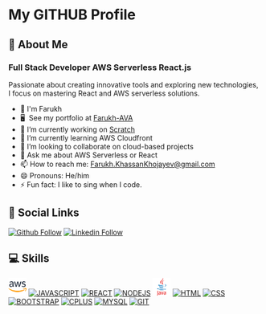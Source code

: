 # My GITHUB Profile

## 👤 About Me

### Full Stack Developer AWS Serverless React.js
Passionate about creating innovative tools and exploring new technologies, I focus on mastering React and AWS serverless solutions.

- 👋 I'm Farukh
- 🖥️  See my portfolio at [Farukh-AVA](https://farukh-ava.github.io/portfolio/)
- 🔭 I’m currently working on [Scratch](https://github.com/Farukh-AVA/demo-notes-app)
- 🌱 I’m currently learning AWS Cloudfront
- 👯 I’m looking to collaborate on cloud-based projects  
- 💬 Ask me about AWS Serverless or React 
- 📫 How to reach me: [Farukh.KhassanKhojayev@gmail.com](mailto:Farukh.KhassanKhojayev@gmail.com)
- 😄 Pronouns: He/him
- ⚡ Fun fact: I like to sing when I code. 

## 🔗 Social Links

[![Github Follow](https://img.shields.io/badge/Github-100000?style=flat-square&logo=github&logoColor=white)](https://github.com/Farukh-AVA)
[![Linkedin Follow](https://img.shields.io/badge/Linkedin-0077B5?style=flat-square&logo=linkedin&logoColor=white)](https://www.linkedin.com/in/farukh-khassan-khojayev/)

## 💻 Skills

<p align="left">
<a href="https://aws.amazon.com/" target="_blank" rel="noreferrer"><img src="https://raw.githubusercontent.com/devicons/devicon/55609aa5bd817ff167afce0d965585c92040787a/icons/amazonwebservices/amazonwebservices-original-wordmark.svg" width="36" height="36" alt="AWS" /></a>  
<a href="https://www.javascript.com/" target="_blank" rel="noreferrer"><img src="https://cdn.jsdelivr.net/gh/devicons/devicon/icons/javascript/javascript-original.svg" width="36" height="36" alt="JAVASCRIPT" /></a>  
<a href="https://reactjs.org/" target="_blank" rel="noreferrer"><img src="https://cdn.jsdelivr.net/gh/devicons/devicon/icons/react/react-original.svg" width="36" height="36" alt="REACT" /></a> 
<a href="https://nodejs.org/en/" target="_blank" rel="noreferrer"><img src="https://cdn.jsdelivr.net/gh/devicons/devicon/icons/nodejs/nodejs-original.svg" width="36" height="36" alt="NODEJS" /></a>   
<a href="https://www.java.com/en/" target="_blank" rel="noreferrer"><img src="https://raw.githubusercontent.com/devicons/devicon/55609aa5bd817ff167afce0d965585c92040787a/icons/java/java-original-wordmark.svg" width="36" height="36" alt="JAVA" /></a>   
<a href="https://developer.mozilla.org/en-US/docs/Web/HTML" target="_blank" rel="noreferrer"><img src="https://cdn.jsdelivr.net/gh/devicons/devicon/icons/html5/html5-original.svg" width="36" height="36" alt="HTML" /></a> 
<a href="https://developer.mozilla.org/en-US/docs/Web/CSS" target="_blank" rel="noreferrer"><img src="https://cdn.jsdelivr.net/gh/devicons/devicon/icons/css3/css3-original.svg" width="36" height="36" alt="CSS" /></a> 
<a href="https://getbootstrap.com/" target="_blank" rel="noreferrer"><img src="https://cdn.jsdelivr.net/gh/devicons/devicon/icons/bootstrap/bootstrap-original.svg" width="36" height="36" alt="BOOTSTRAP" /></a>   
<a href="https://docs.microsoft.com/en-us/cpp/?view=msvc-170" target="_blank" rel="noreferrer"><img src="https://cdn.jsdelivr.net/gh/devicons/devicon/icons/cplusplus/cplusplus-original.svg" width="36" height="36" alt="CPLUS" /></a>  
<a href="https://www.mysql.com/" target="_blank" rel="noreferrer"><img src="https://cdn.jsdelivr.net/gh/devicons/devicon/icons/mysql/mysql-original.svg" width="36" height="36" alt="MYSQL" /></a> 
<a href="https://git-scm.com/" target="_blank" rel="noreferrer"><img src="https://cdn.jsdelivr.net/gh/devicons/devicon/icons/git/git-original.svg" width="36" height="36" alt="GIT" /></a>

